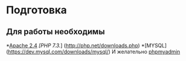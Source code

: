 Подготовка
===
Для работы необходимы
---

*[Apache 2.4](https://httpd.apache.org/download.cgi)
*[PHP 7.3.*] (http://php.net/downloads.php)
*[MYSQL] (https://dev.mysql.com/downloads/mysql/)
 И желательно [phpmyadmin](https://www.phpmyadmin.net/)